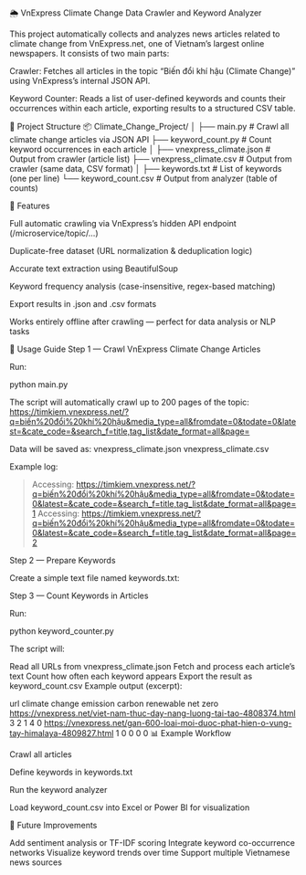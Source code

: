 🌦️ VnExpress Climate Change Data Crawler and Keyword Analyzer

This project automatically collects and analyzes news articles related to climate change from VnExpress.net, one of Vietnam’s largest online newspapers.
It consists of two main parts:

Crawler: Fetches all articles in the topic “Biến đổi khí hậu (Climate Change)” using VnExpress’s internal JSON API.

Keyword Counter: Reads a list of user-defined keywords and counts their occurrences within each article, exporting results to a structured CSV table.

📁 Project Structure
📦 Climate_Change_Project/
│
├── main.py                       # Crawl all climate change articles via JSON API
├── keyword_count.py              # Count keyword occurrences in each article
│
├── vnexpress_climate.json        # Output from crawler (article list)
├── vnexpress_climate.csv         # Output from crawler (same data, CSV format)
│
├── keywords.txt                  # List of keywords (one per line)
└── keyword_count.csv             # Output from analyzer (table of counts)

🚀 Features

Full automatic crawling via VnExpress’s hidden API endpoint (/microservice/topic/...)

Duplicate-free dataset (URL normalization & deduplication logic)

Accurate text extraction using BeautifulSoup

Keyword frequency analysis (case-insensitive, regex-based matching)

Export results in .json and .csv formats

Works entirely offline after crawling — perfect for data analysis or NLP tasks



🧭 Usage Guide
Step 1 — Crawl VnExpress Climate Change Articles

Run:

python main.py


The script will automatically crawl up to 200 pages of the topic:
https://timkiem.vnexpress.net/?q=biến%20đổi%20khí%20hậu&media_type=all&fromdate=0&todate=0&latest=&cate_code=&search_f=title,tag_list&date_format=all&page=

Data will be saved as:
vnexpress_climate.json
vnexpress_climate.csv

Example log:
> Accessing: https://timkiem.vnexpress.net/?q=biến%20đổi%20khí%20hậu&media_type=all&fromdate=0&todate=0&latest=&cate_code=&search_f=title,tag_list&date_format=all&page=1
> Accessing: https://timkiem.vnexpress.net/?q=biến%20đổi%20khí%20hậu&media_type=all&fromdate=0&todate=0&latest=&cate_code=&search_f=title,tag_list&date_format=all&page=2


Step 2 — Prepare Keywords

Create a simple text file named keywords.txt:

Step 3 — Count Keywords in Articles

Run:

python keyword_counter.py


The script will:

Read all URLs from vnexpress_climate.json
Fetch and process each article’s text
Count how often each keyword appears
Export the result as keyword_count.csv
Example output (excerpt):

url	climate change	emission	carbon	renewable	net zero
https://vnexpress.net/viet-nam-thuc-day-nang-luong-tai-tao-4808374.html
	3	2	1	4	0
https://vnexpress.net/gan-600-loai-moi-duoc-phat-hien-o-vung-tay-himalaya-4809827.html
	1	0	0	0	0
📊 Example Workflow

Crawl all articles

Define keywords in keywords.txt

Run the keyword analyzer

Load keyword_count.csv into Excel or Power BI for visualization


🧠 Future Improvements

Add sentiment analysis or TF-IDF scoring
Integrate keyword co-occurrence networks
Visualize keyword trends over time
Support multiple Vietnamese news sources
